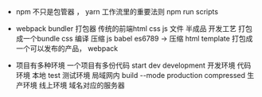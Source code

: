 - npm 不只是包管器 ， yarn
工作流里的重要法则
npm run scripts
- webpack
  bundler 打包器
  传统的前端html css js 文件
  半成品 开发工艺  打包成一个bundle
  css 编译   压缩
  js  babel  es6789 -> 压缩
  html template
  打包成一个可以发布的产品， webpack

- 项目有多种环境
  一个项目有多份代码
  start  dev development  开发环境  代码环境  本地
  test   测试环境  局域网内
  build --mode production  compressed 生产环境  线上环境  域名对应的服务器